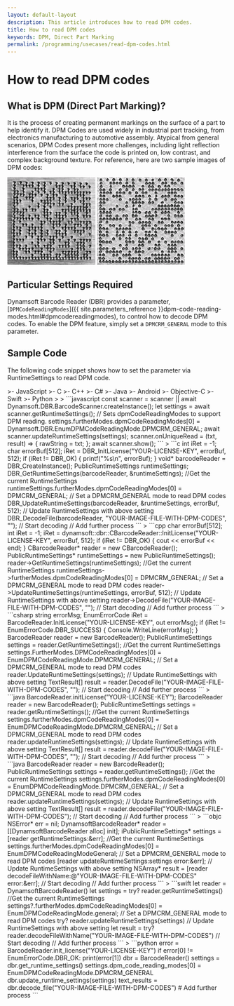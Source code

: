 ```yaml
---   
layout: default-layout
description: This article introduces how to read DPM codes.
title: How to read DPM codes
keywords: DPM, Direct Part Marking
permalink: /programming/usecases/read-dpm-codes.html
---
```


# How to read DPM codes

## What is DPM (Direct Part Marking)?

It is the process of creating permanent markings on the surface of a part to help identify it. DPM Codes are used widely in industrial part tracking, from electronics manufacturing to automotive assembly. Atypical from general scenarios, DPM Codes present more challenges, including light reflection interference from the surface the code is printed on, low contrast, and complex background texture. For reference, here are two sample images of DPM codes:

![DPM sample image1][1]
![DPM sample image2][2]

## Particular Settings Required

Dynamsoft Barcode Reader (DBR) provides a parameter, [`DPMCodeReadingModes`]({{ site.parameters_reference }}dpm-code-reading-modes.html#dpmcodereadingmodes), to control how to decode DPM codes. To enable the DPM feature, simply set a `DPMCRM_GENERAL` mode to this parameter.

## Sample Code

The following code snippet shows how to set the parameter via RuntimeSettings to read DPM code.

<div class="sample-code-prefix"></div>
>- JavaScript
>- C
>- C++
>- C#
>- Java
>- Android
>- Objective-C
>- Swift
>- Python
>
>
```javascript
const scanner = scanner || await Dynamsoft.DBR.BarcodeScanner.createInstance();
let settings = await scanner.getRuntimeSettings();
// Sets dpmCodeReadingModes to support DPM reading.
settings.furtherModes.dpmCodeReadingModes[0] = Dynamsoft.DBR.EnumDPMCodeReadingMode.DPMCRM_GENERAL;
await scanner.updateRuntimeSettings(settings);
scanner.onUniqueRead = (txt, result) => {
    rawString = txt;
};
await scanner.show();
```
>
```c
int iRet = -1;
char errorBuf[512];
iRet = DBR_InitLicense("YOUR-LICENSE-KEY", errorBuf, 512);
if (iRet != DBR_OK)
{
    printf("%s\n", errorBuf);
}
void* barcodeReader = DBR_CreateInstance();
PublicRuntimeSettings runtimeSettings;
DBR_GetRuntimeSettings(barcodeReader, &runtimeSettings); //Get the current RuntimeSettings
runtimeSettings.furtherModes.dpmCodeReadingModes[0] = DPMCRM_GENERAL; // Set a DPMCRM_GENERAL mode to read DPM codes
DBR_UpdateRuntimeSettings(barcodeReader, &runtimeSettings, errorBuf, 512); // Update RuntimeSettings with above setting
DBR_DecodeFile(barcodeReader, "YOUR-IMAGE-FILE-WITH-DPM-CODES", ""); // Start decoding
// Add further process
```
>
```cpp
char errorBuf[512];
int iRet = -1;
iRet = dynamsoft::dbr::CBarcodeReader::InitLicense("YOUR-LICENSE-KEY", errorBuf, 512);
if (iRet != DBR_OK)
{
    cout << errorBuf << endl;
}
CBarcodeReader* reader = new CBarcodeReader();
PublicRuntimeSettings* runtimeSettings = new PublicRuntimeSettings();
reader->GetRuntimeSettings(runtimeSettings); //Get the current RuntimeSettings
runtimeSettings->furtherModes.dpmCodeReadingModes[0] = DPMCRM_GENERAL; // Set a DPMCRM_GENERAL mode to read DPM codes
reader->UpdateRuntimeSettings(runtimeSettings, errorBuf, 512); // Update RuntimeSettings with above setting
reader->DecodeFile("YOUR-IMAGE-FILE-WITH-DPM-CODES", ""); // Start decoding
// Add further process
```
>
```csharp
string errorMsg;
EnumErrorCode iRet = BarcodeReader.InitLicense("YOUR-LICENSE-KEY", out errorMsg);
if (iRet != EnumErrorCode.DBR_SUCCESS)
{
    Console.WriteLine(errorMsg);
}
BarcodeReader reader = new BarcodeReader();
PublicRuntimeSettings settings = reader.GetRuntimeSettings(); //Get the current RuntimeSettings
settings.FurtherModes.DPMCodeReadingModes[0] = EnumDPMCodeReadingMode.DPMCRM_GENERAL; // Set a DPMCRM_GENERAL mode to read DPM codes
reader.UpdateRuntimeSettings(settings); // Update RuntimeSettings with above setting
TextResult[] result = reader.DecodeFile("YOUR-IMAGE-FILE-WITH-DPM-CODES", ""); // Start decoding
// Add further process
```
>
```java
BarcodeReader.initLicense("YOUR-LICENSE-KEY");
BarcodeReader reader = new BarcodeReader();
PublicRuntimeSettings settings = reader.getRuntimeSettings(); //Get the current RuntimeSettings
settings.furtherModes.dpmCodeReadingModes[0] = EnumDPMCodeReadingMode.DPMCRM_GENERAL; // Set a DPMCRM_GENERAL mode to read DPM codes
reader.updateRuntimeSettings(settings); // Update RuntimeSettings with above setting
TextResult[] result = reader.decodeFile("YOUR-IMAGE-FILE-WITH-DPM-CODES", ""); // Start decoding
// Add further process
```
>
```java
BarcodeReader reader = new BarcodeReader();
PublicRuntimeSettings settings = reader.getRuntimeSettings(); //Get the current RuntimeSettings
settings.furtherModes.dpmCodeReadingModes[0] = EnumDPMCodeReadingMode.DPMCRM_GENERAL; // Set a DPMCRM_GENERAL mode to read DPM codes
reader.updateRuntimeSettings(settings); // Update RuntimeSettings with above setting
TextResult[] result = reader.decodeFile("YOUR-IMAGE-FILE-WITH-DPM-CODES"); // Start decoding
// Add further process
```
>
```objc
NSError* err = nil;
DynamsoftBarcodeReader* reader = [[DynamsoftBarcodeReader alloc] init];
iPublicRuntimeSettings* settings = [reader getRuntimeSettings:&err]; //Get the current RuntimeSettings
settings.furtherModes.dpmCodeReadingModes[0] = EnumDPMCodeReadingModeGeneral; // Set a DPMCRM_GENERAL mode to read DPM codes
[reader updateRuntimeSettings:settings error:&err]; // Update RuntimeSettings with above setting
NSArray<iTextResult*>* result = [reader decodeFileWithName:@"YOUR-IMAGE-FILE-WITH-DPM-CODES" error:&err]; // Start decoding
// Add further process
```
>
```swift
let reader = DynamsoftBarcodeReader()
let settings = try? reader.getRuntimeSettings() //Get the current RuntimeSettings
settings?.furtherModes.dpmCodeReadingModes[0] = EnumDPMCodeReadingMode.general; // Set a DPMCRM_GENERAL mode to read DPM codes
try? reader.updateRuntimeSettings(settings) // Update RuntimeSettings with above setting
let result = try? reader.decodeFileWithName("YOUR-IMAGE-FILE-WITH-DPM-CODES") // Start decoding
// Add further process
```
>
```python
error = BarcodeReader.init_license("YOUR-LICENSE-KEY")
if error[0] != EnumErrorCode.DBR_OK:
    print(error[1])
dbr = BarcodeReader()
settings = dbr.get_runtime_settings()
settings.dpm_code_reading_modes[0] = EnumDPMCodeReadingMode.DPMCRM_GENERAL
dbr.update_runtime_settings(settings)
text_results = dbr.decode_file("YOUR-IMAGE-FILE-WITH-DPM-CODES")
# Add further process
```

[1]:assets\read-dpm-codes\DPM-sample1.png
[2]:assets\read-dpm-codes\DPM-sample2.png
